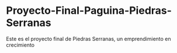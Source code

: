 # Proyecto-Final-Paguina-Piedras-Serranas
Este es el proyecto final de Piedras Serranas, un emprendimiento en crecimiento 
